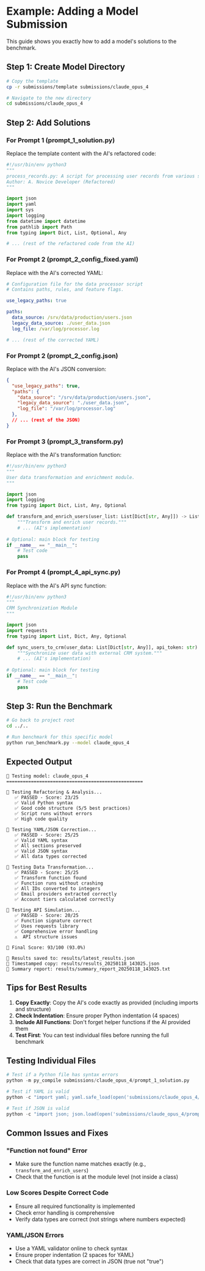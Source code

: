 # Example: Adding a Model Submission

This guide shows you exactly how to add a model's solutions to the benchmark.

## Step 1: Create Model Directory

```bash
# Copy the template
cp -r submissions/template submissions/claude_opus_4

# Navigate to the new directory
cd submissions/claude_opus_4
```

## Step 2: Add Solutions

### For Prompt 1 (prompt_1_solution.py)

Replace the template content with the AI's refactored code:

```python
#!/usr/bin/env python3
"""
process_records.py: A script for processing user records from various sources
Author: A. Novice Developer (Refactored)
"""

import json
import yaml
import sys
import logging
from datetime import datetime
from pathlib import Path
from typing import Dict, List, Optional, Any

# ... (rest of the refactored code from the AI)
```

### For Prompt 2 (prompt_2_config_fixed.yaml)

Replace with the AI's corrected YAML:

```yaml
# Configuration file for the data processor script
# Contains paths, rules, and feature flags.

use_legacy_paths: true

paths:
  data_source: /srv/data/production/users.json
  legacy_data_source: ./user_data.json
  log_file: /var/log/processor.log

# ... (rest of the corrected YAML)
```

### For Prompt 2 (prompt_2_config.json)

Replace with the AI's JSON conversion:

```json
{
  "use_legacy_paths": true,
  "paths": {
    "data_source": "/srv/data/production/users.json",
    "legacy_data_source": "./user_data.json",
    "log_file": "/var/log/processor.log"
  },
  // ... (rest of the JSON)
}
```

### For Prompt 3 (prompt_3_transform.py)

Replace with the AI's transformation function:

```python
#!/usr/bin/env python3
"""
User data transformation and enrichment module.
"""

import json
import logging
from typing import Dict, List, Any, Optional

def transform_and_enrich_users(user_list: List[Dict[str, Any]]) -> List[Dict[str, Any]]:
    """Transform and enrich user records."""
    # ... (AI's implementation)
    
# Optional: main block for testing
if __name__ == "__main__":
    # Test code
    pass
```

### For Prompt 4 (prompt_4_api_sync.py)

Replace with the AI's API sync function:

```python
#!/usr/bin/env python3
"""
CRM Synchronization Module
"""

import json
import requests
from typing import List, Dict, Any, Optional

def sync_users_to_crm(user_data: List[Dict[str, Any]], api_token: str) -> Optional[str]:
    """Synchronize user data with external CRM system."""
    # ... (AI's implementation)
    
# Optional: main block for testing
if __name__ == "__main__":
    # Test code
    pass
```

## Step 3: Run the Benchmark

```bash
# Go back to project root
cd ../..

# Run benchmark for this specific model
python run_benchmark.py --model claude_opus_4
```

## Expected Output

```
🚀 Testing model: claude_opus_4
==================================================

📝 Testing Refactoring & Analysis...
   ✅ PASSED - Score: 23/25
   ✅ Valid Python syntax
   ✅ Good code structure (5/5 best practices)
   ✅ Script runs without errors
   ✅ High code quality

📝 Testing YAML/JSON Correction...
   ✅ PASSED - Score: 25/25
   ✅ Valid YAML syntax
   ✅ All sections preserved
   ✅ Valid JSON syntax
   ✅ All data types corrected

📝 Testing Data Transformation...
   ✅ PASSED - Score: 25/25
   ✅ Transform function found
   ✅ Function runs without crashing
   ✅ All IDs converted to integers
   ✅ Email providers extracted correctly
   ✅ Account tiers calculated correctly

📝 Testing API Simulation...
   ✅ PASSED - Score: 20/25
   ✅ Function signature correct
   ✅ Uses requests library
   ✅ Comprehensive error handling
   ⚠️  API structure issues

🎯 Final Score: 93/100 (93.0%)

💾 Results saved to: results/latest_results.json
💾 Timestamped copy: results/results_20250118_143025.json
📄 Summary report: results/summary_report_20250118_143025.txt
```

## Tips for Best Results

1. **Copy Exactly**: Copy the AI's code exactly as provided (including imports and structure)
2. **Check Indentation**: Ensure proper Python indentation (4 spaces)
3. **Include All Functions**: Don't forget helper functions if the AI provided them
4. **Test First**: You can test individual files before running the full benchmark

## Testing Individual Files

```python
# Test if a Python file has syntax errors
python -m py_compile submissions/claude_opus_4/prompt_1_solution.py

# Test if YAML is valid
python -c "import yaml; yaml.safe_load(open('submissions/claude_opus_4/prompt_2_config_fixed.yaml'))"

# Test if JSON is valid
python -c "import json; json.load(open('submissions/claude_opus_4/prompt_2_config.json'))"
```

## Common Issues and Fixes

### "Function not found" Error

- Make sure the function name matches exactly (e.g., `transform_and_enrich_users`)
- Check that the function is at the module level (not inside a class)

### Low Scores Despite Correct Code

- Ensure all required functionality is implemented
- Check error handling is comprehensive
- Verify data types are correct (not strings where numbers expected)

### YAML/JSON Errors

- Use a YAML validator online to check syntax
- Ensure proper indentation (2 spaces for YAML)
- Check that data types are correct in JSON (true not "true")
